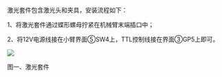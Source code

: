 激光套件包含激光头和夹具，安装流程如下：

1、将激光套件通过蝶形螺母拧紧在机械臂末端插口中；

2、将12V电源线接在小臂界面⑤SW4上，TTL控制线接在界面③GP5上即可。

![](/assets/    )

图一、激光套件

